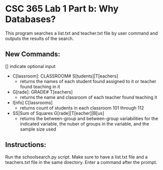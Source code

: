 # CSC 365 Lab 1 Part b: Why Databases?
This program searches a list.txt and teacher.txt file by user command and outputs the results of the search.

## New Commands:
[] indicate optional input
- C[lassroom]: CLASSROOM# S[tudents]|T[eachers]
  - returns the names of each student found assigned to it or teacher found teaching in it
- G[rade]: GRADE# T[eachers]
  - returns the name and classroom of each teacher found teaching it
- I[nfo] C[lassrooms]
  - returns count of students in each classroom 101 through 112
- SS|Sum of Squares G[rade]|T[eacher]|B[us]
  - returns the between-group and between-group variabilities for the indicated variable,
    the nuber of groups in the variable, and the sample size used

## Instructions:
Run the schoolsearch.py script. Make sure to have a list.txt file and a teachers.txt file in the same directory. 
Enter a command after the prompt.

